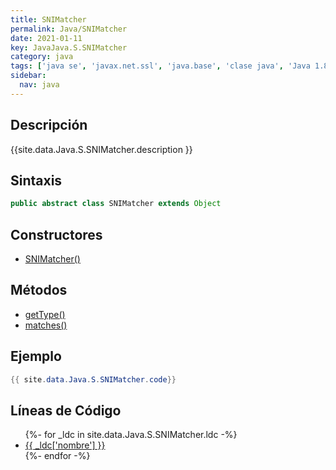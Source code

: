 ```yaml
---
title: SNIMatcher
permalink: Java/SNIMatcher
date: 2021-01-11
key: JavaJava.S.SNIMatcher
category: java
tags: ['java se', 'javax.net.ssl', 'java.base', 'clase java', 'Java 1.8']
sidebar: 
  nav: java
---
```


## Descripción
{{site.data.Java.S.SNIMatcher.description }}

## Sintaxis
~~~java
public abstract class SNIMatcher extends Object
~~~

## Constructores
* [SNIMatcher()](/Java/SNIMatcher/SNIMatcher/)

## Métodos
* [getType()](/Java/SNIMatcher/getType)
* [matches()](/Java/SNIMatcher/matches)

## Ejemplo
~~~java
{{ site.data.Java.S.SNIMatcher.code}}
~~~

## Líneas de Código
<ul>
{%- for _ldc in site.data.Java.S.SNIMatcher.ldc -%}
   <li>
       <a href="{{_ldc['url'] }}">{{ _ldc['nombre'] }}</a>
   </li>
{%- endfor -%}
</ul>

